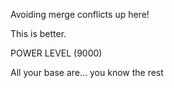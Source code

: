 Avoiding merge conflicts up here!

This is better.

POWER LEVEL (9000)

All your base are... you know the rest
